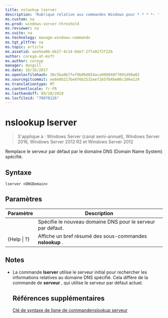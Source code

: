 ```yaml
---
title: nslookup lserver
description: 'Rubrique relative aux commandes Windows pour * * * *- '
ms.custom: na
ms.prod: windows-server-threshold
ms.reviewer: na
ms.suite: na
ms.technology: manage-windows-commands
ms.tgt_pltfrm: na
ms.topic: article
ms.assetid: aee5ea0b-bb17-4c14-bde7-2f7a91f2f22b
author: coreyp-at-msft
ms.author: coreyp
manager: dongill
ms.date: 10/16/2017
ms.openlocfilehash: 30c5ba8b7fef9b09d854aca998948f7891d99a02
ms.sourcegitcommit: ee8e0b217be6f6b2532ee7265fb4be00c106e124
ms.translationtype: MT
ms.contentlocale: fr-FR
ms.lasthandoff: 09/10/2019
ms.locfileid: "70878126"
---
```

# <a name="nslookup-lserver"></a>nslookup lserver

>S'applique à : Windows Server (canal semi-annuel), Windows Server 2016, Windows Server 2012 R2 et Windows Server 2012

Remplace le serveur par défaut par le domaine DNS (Domain Name System) spécifié.
## <a name="syntax"></a>Syntaxe
```
lserver <DNSDomain> 
```
## <a name="parameters"></a>Paramètres

|    Paramètre    |                      Description                      |
|-----------------|-------------------------------------------------------|
|   <DNSDomain>   | Spécifie le nouveau domaine DNS pour le serveur par défaut.  |
| {Help &#124; ?} | Affiche un bref résumé des sous-commandes **nslookup** . |

## <a name="remarks"></a>Notes
- La commande **lserver** utilise le serveur initial pour rechercher les informations relatives au domaine DNS spécifié. Cela diffère de la commande de **serveur** , qui utilise le serveur par défaut actuel.
  ## <a name="additional-references"></a>Références supplémentaires
  [Clé de syntaxe de ligne de commande](command-line-syntax-key.md)[nslookup serveur](nslookup-server.md) 
  
